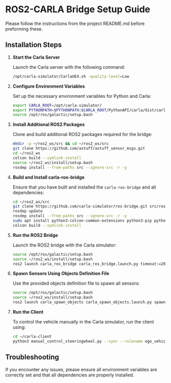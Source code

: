 # ROS2-CARLA Bridge Setup Guide

Please follow the instructions from the project README.md before preforming these.

## Installation Steps

1. **Start the Carla Server**

   Launch the Carla server with the following command:

   ```bash
   /opt/carla-simulator/CarlaUE4.sh -quality-level=Low
   ```

2. **Configure Environment Variables**

   Set up the necessary environment variables for Python and Carla:

   ```bash
   export CARLA_ROOT=/opt/carla-simulator/
   export PYTHONPATH=$PYTHONPATH:$CARLA_ROOT/PythonAPI/carla/dist/carla-0.9.13-py3.7-linux-x86_64.egg:$CARLA_ROOT/PythonAPI/carla
   source /opt/ros/galactic/setup.bash
   ```

3. **Install Additional ROS2 Packages**

   Clone and build additional ROS2 packages required for the bridge:

   ```bash
   mkdir -p ~/ros2_ws/src && cd ~/ros2_ws/src
   git clone https://github.com/astuff/astuff_sensor_msgs.git
   cd ~/ros2_ws
   colcon build --symlink-install
   source ~/ros2_ws/install/setup.bash
   rosdep install --from-paths src --ignore-src -r -y
   ```


4. **Build and Install carla-ros-bridge**

   Ensure that you have built and installed the `carla-ros-bridge` and all dependencies:

   ```bash
   cd ~/ros2_ws/src
   git clone https://github.com/carla-simulator/ros-bridge.git src/ros-bridge
   rosdep update
   rosdep install --from-paths src --ignore-src -r -y
   sudo apt install python3-colcon-common-extensions python3-pip python3-rosdep2
   colcon build --symlink-install
   ```

5. **Run the ROS2 Bridge**

   Launch the ROS2 bridge with the Carla simulator:

   ```bash
   source /opt/ros/galactic/setup.bash
   source ~/ros2_ws/install/setup.bash
   ros2 launch carla_ros_bridge carla_ros_bridge.launch.py timeout:=20000 register_all_sensors:=false synchronous_mode:=false passive:=true
   ```

6. **Spawn Sensors Using Objects Definition File**

   Use the provided objects definition file to spawn all sensors:

   ```bash
   source /opt/ros/galactic/setup.bash
   source ~/ros2_ws/install/setup.bash
   ros2 launch carla_spawn_objects carla_spawn_objects.launch.py spawn_sensors_only:=True objects_definition_file:=carla_spawn_objects/config/objects.json
   ```

7. **Run the Client**

   To control the vehicle manually in the Carla simulator, run the client using:

   ```bash
   cd ~/carla-client
   python3 manual_control_steeringwheel.py --sync --rolename ego_vehicle --filter vehicle.tesla.model3
   ```

## Troubleshooting

If you encounter any issues, please ensure all environment variables are correctly set and that all dependencies are properly installed.
